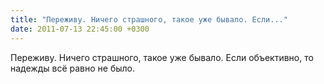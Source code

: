 ```yaml
---
title: "Переживу. Ничего страшного, такое уже бывало. Если..."
date: 2011-07-13 22:45:00 +0300
---
```


Переживу. Ничего страшного, такое уже бывало. Если объективно, то надежды всё равно не было.

